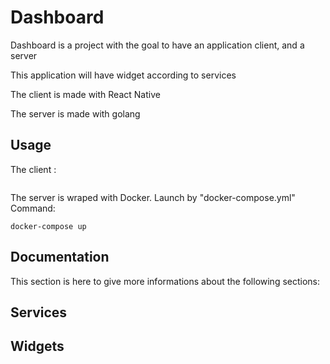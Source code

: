 # Dashboard

Dashboard is a project with the goal to have an application client, and a server

This application will have widget according to services

The client is made with React Native

The server is made with golang

## Usage

The client :
```
```

The server is wraped with Docker.
Launch by "docker-compose.yml"
Command:
```
docker-compose up
```

## Documentation

This section is here to give more informations about the following sections:

## Services

## Widgets
